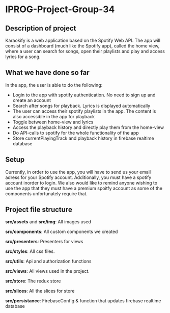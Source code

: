 # IPROG-Project-Group-34

## Description of project

Karaokify is a web application based on the Spotify Web API. The app will consist of a dashboard (much like the Spotify app), called the home view, where a user can search for songs, open their playlists and play and access lyrics for a song.

## What we have done so far

In the app, the user is able to do the following:

- Login to the app with spotify authentication. No need to sign up and create an account
- Search after songs for playback. Lyrics is displayed automatically
- The user can access their spotify playlists in the app. The content is also accessible in the app for playback
- Toggle between home-view and lyrics
- Access the playback history and directly play them from the home-view
- Do API-calls to spotify for the whole functionality of the app
- Store currentPlayingTrack and playback history in firebase realtime database

## Setup

Currently, in order to use the app, you will have to send us your email adress for your Spotify account. Additionally, you must have a spotify account inorder to login. We also would like to remind anyone wishing to use the app that they must have a premium spoitfy account as some of the components unfortunately require that.


## Project file structure

**src/assets** and **src/img**: All images used


**src/components**: All custom components we created


**src/presenters**: Presenters for views


**src/styles**: All css files.


**src/utils**: Api and authorization functions


**src/views**: All views used in the project. 


**src/store**: The redux store


**src/slices**: All the slices for store


**src/persistance**: FirebaseConfig & function that updates firebase realtime database

